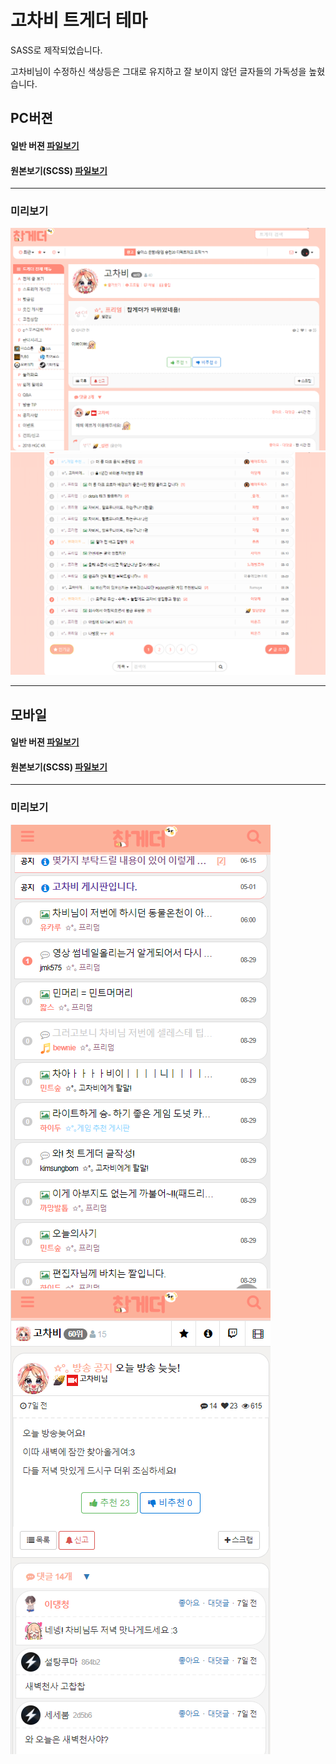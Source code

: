 # 고차비 트게더 테마

SASS로 제작되었습니다.

고차비님이 수정하신 색상등은 그대로 유지하고 잘 보이지 않던 글자들의 가독성을 높혔습니다.


## PC버젼

#### 일반 버젼 [파일보기](./css/index.css)

#### 원본보기(SCSS)  [파일보기](https://github.com/k22pr/Tgd-Theme-kumikomii/blob/master/theme/kumikomii/css/index.css)

---

### 미리보기
![예제1](./image/ex01.png)
![예제2](./image/ex02.png)

---

## 모바일

#### 일반 버젼 [파일보기](https://github.com/k22pr/Tgd-Theme-kumikomii/blob/master/theme/kumikomii/css/index.css)

#### 원본보기(SCSS)  [파일보기](https://github.com/k22pr/Tgd-Theme-kumikomii/blob/master/theme/kumikomii/css/index.css)


---

### 미리보기
![예제1](./image/mex01.png)
![예제1](./image/mex02.png)
